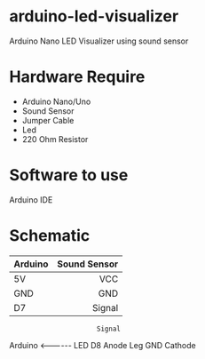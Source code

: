 # arduino-led-visualizer
Arduino Nano LED Visualizer using sound sensor

# Hardware Require
- Arduino Nano/Uno
- Sound Sensor
- Jumper Cable
- Led
- 220 Ohm Resistor

# Software to use
Arduino IDE

# Schematic 
| Arduino       | Sound Sensor  |
| ------------- | ------------:|
| 5V| VCC |
| GND |GND |
| D7 | Signal| 
                          Signal

Arduino <------ LED
D8              Anode Leg
GND             Cathode
